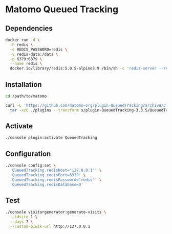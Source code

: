 # Matomo Queued Tracking

## Dependencies

```sh
docker run -d \
  -h redis \
  -e REDIS_PASSWORD=redis \
  -v redis-data:/data \
  -p 6379:6379 \
  --name redis \
  docker.io/library/redis:5.0.5-alpine3.9 /bin/sh -c 'redis-server --requirepass ${REDIS_PASSWORD}'
```

## Installation

```sh
cd /path/to/matomo
```

```sh
curl -L 'https://github.com/matomo-org/plugin-QueuedTracking/archive/3.3.5.tar.gz' | \
  tar -xzC ./plugins --transform s/plugin-QueuedTracking-3.3.5/QueuedTracking/
```

## Activate

```sh
./console plugin:activate QueuedTracking
```

## Configuration

```sh
./console config:set \
  'QueuedTracking.redisHost="127.0.0.1"' \
  'QueuedTracking.redisPort=6379' \
  'QueuedTracking.redisPassword="redis"' \
  'QueuedTracking.redisDatabase=0'
```

## Test

```sh
./console visitorgenerator:generate-visits \
  --idsite 1 \
  --days 7 \
  --custom-piwik-url http://127.0.0.1
```
